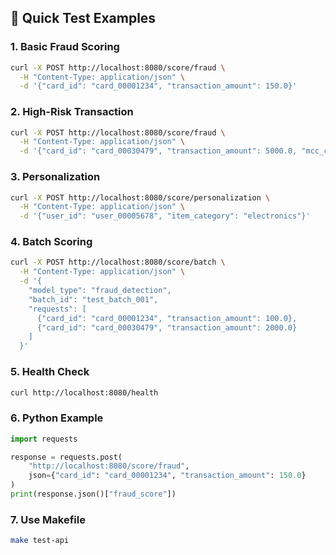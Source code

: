## 🚀 **Quick Test Examples**

### **1. Basic Fraud Scoring**
```bash
curl -X POST http://localhost:8080/score/fraud \
  -H "Content-Type: application/json" \
  -d '{"card_id": "card_00001234", "transaction_amount": 150.0}'
```

### **2. High-Risk Transaction**
```bash
curl -X POST http://localhost:8080/score/fraud \
  -H "Content-Type: application/json" \
  -d '{"card_id": "card_00030479", "transaction_amount": 5000.0, "mcc_code": "6011"}'
```

### **3. Personalization**
```bash
curl -X POST http://localhost:8080/score/personalization \
  -H "Content-Type: application/json" \
  -d '{"user_id": "user_00005678", "item_category": "electronics"}'
```

### **4. Batch Scoring**
```bash
curl -X POST http://localhost:8080/score/batch \
  -H "Content-Type: application/json" \
  -d '{
    "model_type": "fraud_detection",
    "batch_id": "test_batch_001",
    "requests": [
      {"card_id": "card_00001234", "transaction_amount": 100.0},
      {"card_id": "card_00030479", "transaction_amount": 2000.0}
    ]
  }'
```

### **5. Health Check**
```bash
curl http://localhost:8080/health
```

### **6. Python Example**
```python
import requests

response = requests.post(
    "http://localhost:8080/score/fraud",
    json={"card_id": "card_00001234", "transaction_amount": 150.0}
)
print(response.json()["fraud_score"])
```

### **7. Use Makefile**
```bash
make test-api
```